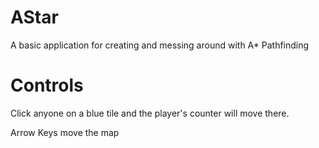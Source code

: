 AStar
=====

A basic application for creating and messing around with A* Pathfinding


Controls
=====
Click anyone on a blue tile and the player's counter will move there.

Arrow Keys move the map
